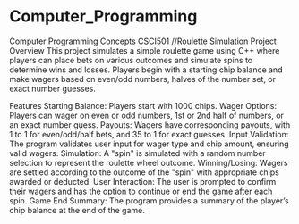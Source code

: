 # Computer_Programming
Computer Programming Concepts CSCI501
//Roulette Simulation Project
Overview
This project simulates a simple roulette game using C++ where players can place bets on various outcomes and simulate spins to determine wins and losses. Players begin with a starting chip balance and make wagers based on even/odd numbers, halves of the number set, or exact number guesses.

Features
Starting Balance: Players start with 1000 chips.
Wager Options: Players can wager on even or odd numbers, 1st or 2nd half of numbers, or an exact number guess.
Payouts: Wagers have corresponding payouts, with 1 to 1 for even/odd/half bets, and 35 to 1 for exact guesses.
Input Validation: The program validates user input for wager type and chip amount, ensuring valid wagers.
Simulation: A "spin" is simulated with a random number selection to represent the roulette wheel outcome.
Winning/Losing: Wagers are settled according to the outcome of the "spin" with appropriate chips awarded or deducted.
User Interaction: The user is prompted to confirm their wagers and has the option to continue or end the game after each spin.
Game End Summary: The program provides a summary of the player’s chip balance at the end of the game.
